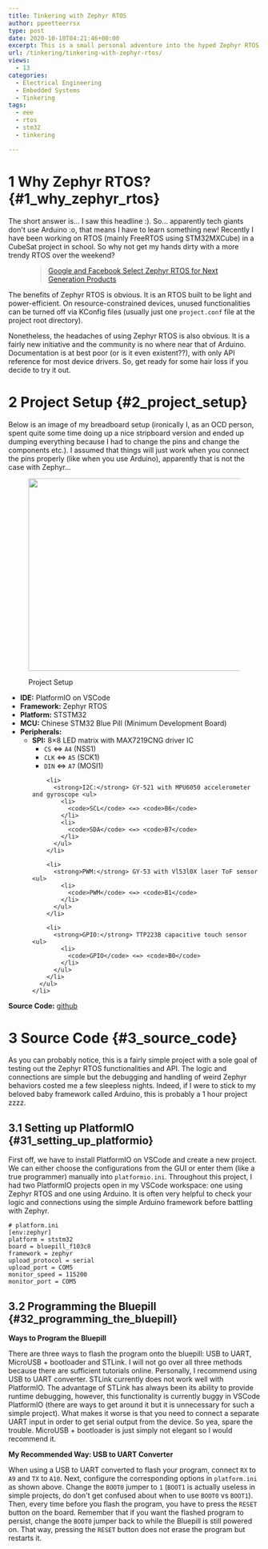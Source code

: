 ```yaml
---
title: Tinkering with Zephyr RTOS
author: ppeetteerrsx
type: post
date: 2020-10-10T04:21:46+00:00
excerpt: This is a small personal adventure into the hyped Zephyr RTOS. I will go over many tips and caveats of using Zephyr RTOS with Platformio and STM32.
url: /tinkering/tinkering-with-zephyr-rtos/
views:
  - 13
categories:
  - Electrical Engineering
  - Embedded Systems
  - Tinkering
tags:
  - eee
  - rtos
  - stm32
  - tinkering

---
```

# 1 Why Zephyr RTOS? {#1_why_zephyr_rtos}

The short answer is&#8230; I saw this headline :). So&#8230; apparently tech giants don't use Arduino :o, that means I have to learn something new! Recently I have been working on RTOS (mainly FreeRTOS using STM32MXCube) in a CubeSat project in school. So why not get my hands dirty with a more trendy RTOS over the weekend?<figure class="wp-block-embed-wordpress wp-block-embed is-type-wp-embed is-provider-zephyr-project">

<div class="wp-block-embed__wrapper">
  <blockquote class="wp-embedded-content" data-secret="ErgCkfoo47">
    <a href="https://zephyrproject.org/google-and-facebook-select-zephyr-rtos-for-next-generation-products/">Google and Facebook Select Zephyr RTOS for Next Generation Products</a>
  </blockquote>
</div></figure> 

<div class="wp-block-jetpack-markdown">
  <p>
    The benefits of Zephyr RTOS is obvious. It is an RTOS built to be light and power-efficient. On resource-constrained devices, unused functionalities can be turned off via KConfig files (usually just one <code>project.conf</code> file at the project root directory).
  </p>
</div>

Nonetheless, the headaches of using Zephyr RTOS is also obvious. It is a fairly new initiative and the community is no where near that of Arduino. Documentation is at best poor (or is it even existent??), with only API reference for most device drivers. So, get ready for some hair loss if you decide to try it out.

# 2 Project Setup {#2_project_setup}

Below is an image of my breadboard setup (ironically I, as an OCD person, spent quite some time doing up a nice stripboard version and ended up dumping everything because I had to change the pins and change the components etc.). I assumed that things will just work when you connect the pins properly (like when you use Arduino), apparently that is not the case with Zephyr&#8230;<figure class="wp-block-image size-large is-resized is-style-default">

<img loading="lazy" src="https://i1.wp.com/ppeetteerrsx.com/wp-content/uploads/2020/10/IMG_20201010_161759-1.jpg?resize=512%2C384&#038;ssl=1" alt="" class="wp-image-881" width="512" height="384" srcset="https://i2.wp.com/ppeetteerrsx.com/wp-content/uploads/2020/10/IMG_20201010_161759-1-scaled.jpg?resize=1024%2C768&ssl=1 1024w, https://i2.wp.com/ppeetteerrsx.com/wp-content/uploads/2020/10/IMG_20201010_161759-1-scaled.jpg?resize=300%2C225&ssl=1 300w, https://i2.wp.com/ppeetteerrsx.com/wp-content/uploads/2020/10/IMG_20201010_161759-1-scaled.jpg?resize=768%2C576&ssl=1 768w, https://i2.wp.com/ppeetteerrsx.com/wp-content/uploads/2020/10/IMG_20201010_161759-1-scaled.jpg?resize=1536%2C1152&ssl=1 1536w, https://i2.wp.com/ppeetteerrsx.com/wp-content/uploads/2020/10/IMG_20201010_161759-1-scaled.jpg?resize=2048%2C1536&ssl=1 2048w, https://i2.wp.com/ppeetteerrsx.com/wp-content/uploads/2020/10/IMG_20201010_161759-1-scaled.jpg?resize=1920%2C1440&ssl=1 1920w, https://i2.wp.com/ppeetteerrsx.com/wp-content/uploads/2020/10/IMG_20201010_161759-1-scaled.jpg?resize=720%2C540&ssl=1 720w, https://i2.wp.com/ppeetteerrsx.com/wp-content/uploads/2020/10/IMG_20201010_161759-1-scaled.jpg?resize=580%2C435&ssl=1 580w, https://i2.wp.com/ppeetteerrsx.com/wp-content/uploads/2020/10/IMG_20201010_161759-1-scaled.jpg?resize=320%2C240&ssl=1 320w, https://i2.wp.com/ppeetteerrsx.com/wp-content/uploads/2020/10/IMG_20201010_161759-1-scaled.jpg?w=1440&ssl=1 1440w, https://i2.wp.com/ppeetteerrsx.com/wp-content/uploads/2020/10/IMG_20201010_161759-1-scaled.jpg?w=2160&ssl=1 2160w" sizes="(max-width: 512px) 100vw, 512px" data-recalc-dims="1" /> <figcaption> Project Setup</figcaption></figure> 

<div class="wp-block-jetpack-markdown">
  <ul>
    <li>
      <strong>IDE:</strong> PlatformIO on VSCode
    </li>
    <li>
      <strong>Framework:</strong> Zephyr RTOS
    </li>
    <li>
      <strong>Platform:</strong> STSTM32
    </li>
    <li>
      <strong>MCU:</strong> Chinese STM32 Blue Pill (Minimum Development Board)
    </li>
    <li>
      <strong>Peripherals:</strong> <ul>
        <li>
          <strong>SPI:</strong> 8&#215;8 LED matrix with MAX7219CNG driver IC <ul>
            <li>
              <code>CS</code> <=> <code>A4</code> (NSS1)
            </li>
            <li>
              <code>CLK</code> <=> <code>A5</code> (SCK1)
            </li>
            <li>
              <code>DIN</code> <=> <code>A7</code> (MOSI1)
            </li>
          </ul>
        </li>
        
        <li>
          <strong>I2C:</strong> GY-521 with MPU6050 accelerometer and gyroscope <ul>
            <li>
              <code>SCL</code> <=> <code>B6</code>
            </li>
            <li>
              <code>SDA</code> <=> <code>B7</code>
            </li>
          </ul>
        </li>
        
        <li>
          <strong>PWM:</strong> GY-53 with Vl53l0X laser ToF sensor <ul>
            <li>
              <code>PWM</code> <=> <code>B1</code>
            </li>
          </ul>
        </li>
        
        <li>
          <strong>GPIO:</strong> TTP223B capacitive touch sensor <ul>
            <li>
              <code>GPIO</code> <=> <code>B0</code>
            </li>
          </ul>
        </li>
      </ul>
    </li>
  </ul>
</div>

**Source Code:** <a href="https://github.com/ppeetteerrs/MatrixBoard" data-type="URL" data-id="https://github.com/ppeetteerrs/MatrixBoard">github</a>

# 3 Source Code {#3_source_code}

As you can probably notice, this is a fairly simple project with a sole goal of testing out the Zephyr RTOS functionalities and API. The logic and connections are simple but the debugging and handling of weird Zephyr behaviors costed me a few sleepless nights. Indeed, if I were to stick to my beloved baby framework called Arduino, this is probably a 1 hour project zzzz.

## 3.1 Setting up PlatformIO {#31_setting_up_platformio}

<div class="wp-block-jetpack-markdown">
  <p>
    First off, we have to install PlatformIO on VSCode and create a new project. We can either choose the configurations from the GUI or enter them (like a true programmer) manually into <code>platformio.ini</code>. Throughout this project, I had two PlatformIO projects open in my VSCode workspace: one using Zephyr RTOS and one using Arduino. It is often very helpful to check your logic and connections using the simple Arduino framework before battling with Zephyr.
  </p>
</div>

<pre class="wp-block-code"><code># platform.ini
&#91;env:zephyr]
platform = ststm32
board = bluepill_f103c8
framework = zephyr
upload_protocol = serial
upload_port = COM5
monitor_speed = 115200
monitor_port = COM5</code></pre>

## 3.2 Programming the Bluepill {#32_programming_the_bluepill}

**Ways to Program the Bluepill**

There are three ways to flash the program onto the bluepill: USB to UART, MicroUSB + bootloader and STLink. I will not go over all three methods because there are sufficient tutorials online. Personally, I recommend using USB to UART converter. STLink currently does not work well with PlatformIO. The advantage of STLink has always been its ability to provide runtime debugging, however, this functionality is currently buggy in VSCode PlatformIO (there are ways to get around it but it is unnecessary for such a simple project). What makes it worse is that you need to connect a separate UART input in order to get serial output from the device. So yea, spare the trouble. MicroUSB + bootloader is just simply not elegant so I would recommend it.

**My Recommended Way: USB to UART Converter**

<div class="wp-block-jetpack-markdown">
  <p>
    When using a USB to UART converted to flash your program, connect <code>RX</code> to <code>A9</code> and <code>TX</code> to <code>A10</code>. Next, configure the corresponding options in <code>platform.ini</code> as shown above. Change the <code>BOOT0</code> jumper to <code>1</code> (<code>BOOT1</code> is actually useless in simple projects, do don't get confused about when to use <code>BOOT0</code> vs <code>BOOT1</code>). Then, every time before you flash the program, you have to press the <code>RESET</code> button on the board. Remember that if you want the flashed program to persist, change the <code>BOOT0</code> jumper back to <code></code> while the Bluepill is still powered on. That way, pressing the <code>RESET</code> button does not erase the program but restarts it.
  </p>
</div>

